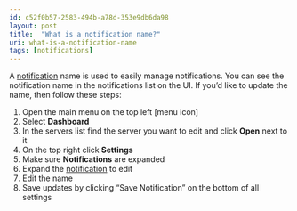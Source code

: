 ```yaml
---
id: c52f0b57-2583-494b-a78d-353e9db6da98
layout: post
title:  "What is a notification name?"
uri: what-is-a-notification-name
tags: [notifications]
---
```


A [notification](f7277d70-7b35-489b-b378-009a690e0a3f) name is used to easily manage notifications. You can see the notification name in the notifications list on the UI. If you’d like to update the name, then follow these steps:

<!-- more -->

1.  Open the main menu on the top left \[menu icon\]
2.  Select **Dashboard**
3.  In the servers list find the server you want to edit and click **Open** next to it
4.  On the top right click **Settings**
5.  Make sure **Notifications** are expanded
6.  Expand the [notification](f7277d70-7b35-489b-b378-009a690e0a3f) to edit
7.  Edit the name
8.  Save updates by clicking “Save Notification” on the bottom of all settings